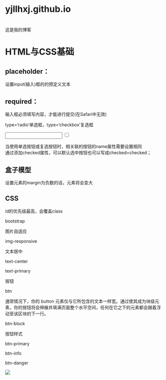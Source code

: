 # yjllhxj.github.io</br>
<h1></h1>
<h2></h2>
<h3></h3>
<p></p>
这是我的博客
<h1>HTML与CSS基础</h1>

<h2>placeholder：</h2>
设置input(输入)框的的预定义文本

<h2>required：</h2>
输入框必须填写内容，才能进行提交(在Safari中无效)</br>
<p>type=‘radio’单选框，type=‘checkbox’复选框</p>
<p><input type='text'> <input type='checkbox'></p>
当使用单选按钮或复选按钮时，相关联的按钮的name属性需要设置相同</br>
通过添加checked属性，可以默认选中按钮也可以写成checked=checked；</br>
<h2>盒子模型</h2>
<p>设置元素的margin为负数的话，元素将会变大</p>
<h2>CSS</h2>
<p>id的优先级最高，会覆盖class</p>

<p>bootstrap</p>
<p>图片自适应</p>
<p>img-responsive</p>
<p>文本居中</p>
text-center</p>
<p>text-primary</p>
<p>按钮</p>
<p>btn</p>
<p>通常情况下，你的 button 元素仅与它所包含的文本一样宽。通过使其成为块级元素，你的按钮将会伸展并填满页面整个水平空间，任何在它之下的元素都会跟着浮动至该区块的下一行。</p>
<p>btn-block</p>
<p>按钮样式</p>
<p>btn-primary</p>
<p>btn-info</p>
<p>btn-danger</p>
<img src='http://i.imgur.com/FaYuui8.png'>


